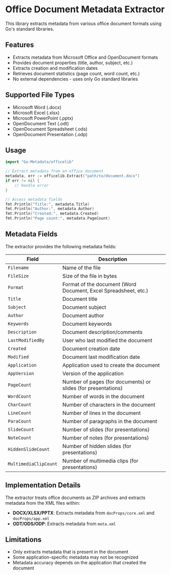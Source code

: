 # Office Document Metadata Extractor

This library extracts metadata from various office document formats using Go's standard libraries.

## Features

- Extracts metadata from Microsoft Office and OpenDocument formats
- Provides document properties (title, author, subject, etc.)
- Extracts creation and modification dates
- Retrieves document statistics (page count, word count, etc.)
- No external dependencies - uses only Go standard libraries

## Supported File Types

- Microsoft Word (.docx)
- Microsoft Excel (.xlsx)
- Microsoft PowerPoint (.pptx)
- OpenDocument Text (.odt)
- OpenDocument Spreadsheet (.ods)
- OpenDocument Presentation (.odp)

## Usage

```go
import "Go-Metadata/officelib"

// Extract metadata from an office document
metadata, err := officelib.Extract("path/to/document.docx")
if err != nil {
    // Handle error
}

// Access metadata fields
fmt.Println("Title:", metadata.Title)
fmt.Println("Author:", metadata.Author)
fmt.Println("Created:", metadata.Created)
fmt.Println("Page count:", metadata.PageCount)
```

## Metadata Fields

The extractor provides the following metadata fields:

| Field | Description |
|-------|-------------|
| `Filename` | Name of the file |
| `FileSize` | Size of the file in bytes |
| `Format` | Format of the document (Word Document, Excel Spreadsheet, etc.) |
| `Title` | Document title |
| `Subject` | Document subject |
| `Author` | Document author |
| `Keywords` | Document keywords |
| `Description` | Document description/comments |
| `LastModifiedBy` | User who last modified the document |
| `Created` | Document creation date |
| `Modified` | Document last modification date |
| `Application` | Application used to create the document |
| `AppVersion` | Version of the application |
| `PageCount` | Number of pages (for documents) or slides (for presentations) |
| `WordCount` | Number of words in the document |
| `CharCount` | Number of characters in the document |
| `LineCount` | Number of lines in the document |
| `ParaCount` | Number of paragraphs in the document |
| `SlideCount` | Number of slides (for presentations) |
| `NoteCount` | Number of notes (for presentations) |
| `HiddenSlideCount` | Number of hidden slides (for presentations) |
| `MultimediaClipCount` | Number of multimedia clips (for presentations) |

## Implementation Details

The extractor treats office documents as ZIP archives and extracts metadata from the XML files within:

- **DOCX/XLSX/PPTX**: Extracts metadata from `docProps/core.xml` and `docProps/app.xml`
- **ODT/ODS/ODP**: Extracts metadata from `meta.xml`

## Limitations

- Only extracts metadata that is present in the document
- Some application-specific metadata may not be recognized
- Metadata accuracy depends on the application that created the document
